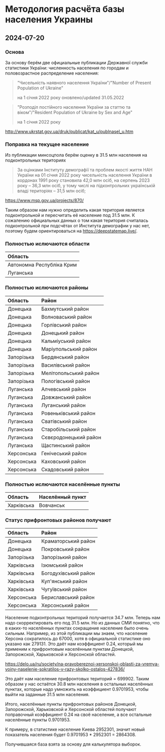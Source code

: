 # Методология расчёта базы населения Украины

## 2024-07-20

### Основа

За основу берём две официальные публикации Державної служби статистики України: численность населения по городам и половозрастное распределение населения:

> "Чисельність наявного населення України"/"Number of Present Population of Ukraine"
>
> на 1 січня 2022 року  оновлено/updated 31.05.2022

> "Розподіл постійного населення України за статтю та віком"/"Resident Population of Ukraine by Sex and Age"
>
> на 1 січня 2022 року

<http://www.ukrstat.gov.ua/druk/publicat/kat_u/publnasel_u.htm>


### Поправка на текущее население

Из публикации минсоцпола берём оценку в 31.5 млн населения на подконтрольных териториях

>За оцінками Інституту демографії та проблем якості життя НАН України на 01 січня 2022 року чисельність населення України в кордонах 1991 року становила 42,0 млн осіб, на  серпень 2023 року – 36,3 млн осіб, у тому числі на підконтрольних українській владі територіях – 31,5 млн осіб;

<https://www.msp.gov.ua/projects/870/>

Таким образом нам нужно определить какая територия является подконтрольной и пересчитать её население под 31.5 млн. К сожалению официальных данных о том какая територия считалась подконтрольной при подсчётах от Института демографии у нас нет, поэтому будем ориентироваться на <https://deepstatemap.live/>.

### Полностью ислючаются области

|Область                    |
|:--------------------------|
| Автономна Республіка Крим |
| Луганська                 |

### Полностью ислючаются районы

|Область    |Район                 |
|:----------|:---------------------|
|Донецька   |Бахмутський район     |
|Донецька   |Волноваський район    |
|Донецька   |Горлівський район     |
|Донецька   |Донецький район       |
|Донецька   |Кальміуський район    |
|Донецька   |Маріупольський район  |
|Запорізька |Бердянський район     |
|Запорізька |Василівський район    |
|Запорізька |Мелітопольський район |
|Запорізька |Пологівський район    |
|Луганська  |Алчевський район      |
|Луганська  |Довжанський район     |
|Луганська  |Луганський район      |
|Луганська  |Ровеньківський район  |
|Луганська  |Сватівський район     |
|Луганська  |Старобільський район  |
|Луганська  |Сєвєродонецький район |
|Луганська  |Щастинський район     |
|Херсонська |Генічеський район     |
|Херсонська |Каховський район      |
|Херсонська |Скадовський район     |

### Полностью ислючаются населённые пункты

|Область    |Населённый пункт |
|:----------|:----------------|
|Харківська |Вовчанськ        |

### Статус прифронтовых районов получают

|Область    |Район                |
|:----------|:--------------------|
|Донецька   |Краматорський район  |
|Донецька   |Покровський район    |
|Запорізька |Запорізький район    |
|Харківська |Ізюмський район      |
|Харківська |Богодухівський район |
|Харківська |Куп'янський район    |
|Харківська |Чугуївський район    |
|Херсонська |Бериславський район  |
|Херсонська |Херсонський район    |

Население подконтрольных територий получается 34.7 млн. Теперь нам надо скорректировать его под 31.5 млн. Но из данных СМИ понятно, что в каких-то населённых пунктах сокращение население было очень сильным. Например, из этой публикации мы знаем, что население Херсона сократилось до 67000, хотя в официальной статистике оно указано как 279131. Это даёт нам коэффициент 0.24, который мы применим к прифронтовым населённым пунктам Донецкой, Запорожской, Харьковской и Херсонской областей.

<https://delo.ua/ru/society/na-pravobereznoi-xersonskoi-oblasti-za-vremya-voiny-naselenie-sokratilos-v-razy-skolko-ostalos-427836/>

Это даёт нам население прифронтовых територий = 699902. Таким образом у нас остаётся 30.8 млн населения в остальных населённых пунктах, которые надо умножить на коэффициент 0.9701953, чтобы выйти на заданные 31.5 млн населения.

Итого, населённые пункты прифронтовых районов Донецкой, Запорожской, Харьковской и Херсонской областей получают поправочный коэффициент 0.24 на своё население, а все остальные населённые пункты 0.9701953.

К примеру, в статистике население Киева 2952301, значит новый показатель населения будет 0.9701953 * 2952301 = 2864308.

Получившаяся база взята за основу для калькулятора выборок.
